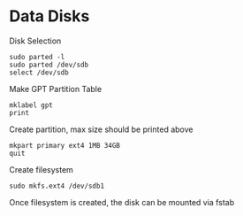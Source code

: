 # Data Disks

Disk Selection
```
sudo parted -l
sudo parted /dev/sdb
select /dev/sdb
```

Make GPT Partition Table
```
mklabel gpt
print
```

Create partition, max size should be printed above
```
mkpart primary ext4 1MB 34GB
quit
```

Create filesystem
```
sudo mkfs.ext4 /dev/sdb1
```

Once filesystem is created, the disk can be mounted via fstab